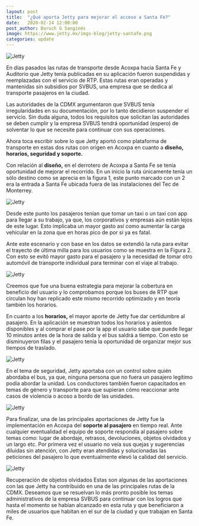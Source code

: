 ```yaml
---
layout: post
title:  "¿Qué aporta Jetty para mejorar el acceso a Santa Fe?"
date:   2020-02-14 12:00:00
post_author: Baruch G Sanginés
image: https://www.jetty.mx/imgs-blog/jetty-santafe.png
categories: update
---
```

![Jetty]({{site.baseurl}}/imgs-blog/jetty-santafe.png)

En días pasados las rutas de transporte desde  Acoxpa hacia Santa Fe y Auditorio que Jetty tenía publicadas en su aplicación fueron suspendidas y reemplazadas con el servicio de RTP. Estas rutas eran operadas y mantenidas sin subsidios por SVBUS, una empresa que se dedica al transporte pasajeros en la ciudad.

Las autoridades de la CDMX argumentaron que SVBUS tenía irregularidades en su documentación, por lo tanto decidieron suspender el servicio. Sin duda alguna, todos los requisitos que solicitan las autoridades se deben cumplir y la empresa SVBUS tendrá oportunidad (espero) de solventar lo que se necesite para continuar con sus operaciones.

Ahora toca escribir sobre lo que Jetty aportó como plataforma de transporte en estas dos rutas con origen en Acoxpa en cuanto a <b>diseño, horarios, seguridad y soporte.</b>

Con relación al <b>diseño,</b> en el derrotero de Acoxpa a Santa Fe se tenía oportunidad de mejorar el recorrido. En un inicio la ruta únicamente tenía un sólo destino como se aprecia en la figura 1, este punto marcado con un 2 era la entrada a Santa Fe ubicada fuera de las instalaciones del Tec de Monterrey.

![Jetty]({{site.baseurl}}/imgs-blog/Jetty-santafe-1.png)

Desde este punto los pasajeros tenían que tomar un taxi o un taxi con app para llegar a su trabajo, ya que, los corporativos y empresas aún están lejos de este lugar. Esto implicaba un mayor gasto así como aumentar la carga vehicular en la zona que en horas pico de por sí ya es fatal.

Ante este escenario y con base en los datos se extendió la ruta para evitar el trayecto de última milla para los usuarios como se muestra en la Figura 2. Con esto se evitó mayor gasto para el pasajero y la necesidad de tomar otro automóvil de transporte individual para terminar con el viaje al trabajo.

![Jetty]({{site.baseurl}}/imgs-blog/Jetty-santafe-2.png)

Creemos que fue una buena estrategia para mejorar la cobertura en beneficio del usuario  y lo comprobamos porque los buses de RTP que circulan hoy  han replicado este mismo recorrido optimizado y en teoría también los horarios.

En cuanto a los <b>horarios,</b> el mayor aporte de Jetty fue dar certidumbre al pasajero. En la aplicación se muestran todos los horarios y asientos disponibles y al comprar el pase por la app el usuario sabe que puede llegar 10 minutos antes de la hora de salida y el bus saldrá a tiempo. Con esto se disminuyeron filas y el pasajero tenía la oportunidad de organizar mejor sus tiempos de traslado.

![Jetty]({{site.baseurl}}/imgs-blog/Jetty-santafe-3.png)

En el tema de seguridad, Jetty aportaba con un control sobre quién abordaba el bus, ya que, ninguna persona que no fuera un pasajero legítimo podía abordar la unidad. Los conductores también fueron capacitados en temas de género y transporte para que supieran cómo reaccionar ante casos de violencia o acoso a bordo de las unidades.

![Jetty]({{site.baseurl}}/imgs-blog/Jetty-santafe-4.png)

Para finalizar, una de las principales aportaciones de Jetty fue la implementación en Acoxpa del <b>soporte al pasajero</b> en tiempo real. Ante cualquier eventualidad el equipo de soporte respondía al pasajero sobre temas como: lugar de abordaje, retrasos, devoluciones, objetos olvidados y un largo etc. Por primera vez el usuario no veía sus quejas y sugerencias diluidas sin atención, con Jetty eran atendidas y solucionadas las peticiones del pasajero lo que eventualmente elevó la calidad del servicio.

![Jetty]({{site.baseurl}}/imgs-blog/Jetty-santafe-5.png)

Recuperación de objetos olvidados
Estas son algunas de las aportaciones con las que Jetty ha contribuido en una de las principales rutas de la CDMX. Deseamos que se resuelvan lo más pronto posible los temas administrativos de la empresa SVBUS para continuar con los logros que hasta el momento se habían alcanzado en esta ruta y que beneficiaron a miles de usuarios que habitan en el sur de la ciudad y que trabajan en Santa Fe.

